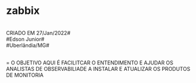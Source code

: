 # zabbix
<br>
CRIADO EM 27/Jan/2022#
<br>
#Edson Junior#
<br>
#Uberlândia/MG#
<br>
<br>

= O OBJETIVO AQUI É FACILITCAR O ENTENDIMENTO E AJUDAR OS ANALISTAS DE OBSERVABILIADE A INSTALAR E ATUALIZAR OS PRODUTOS DE MONITORIA
<br>
